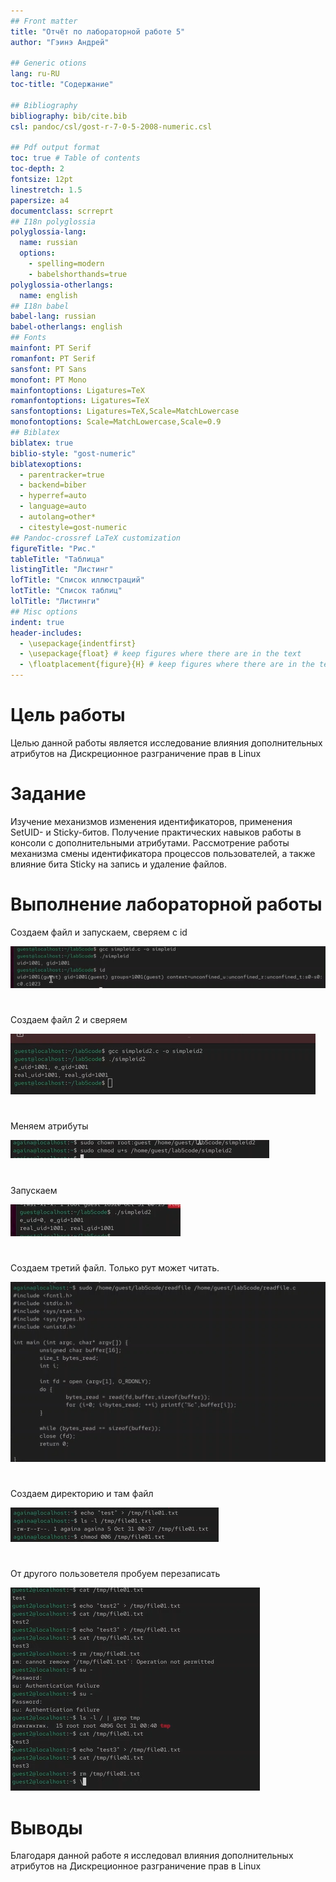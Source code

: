 ```yaml
---
## Front matter
title: "Отчёт по лабораторной работе 5"
author: "Гэинэ Андрей"

## Generic otions
lang: ru-RU
toc-title: "Содержание"

## Bibliography
bibliography: bib/cite.bib
csl: pandoc/csl/gost-r-7-0-5-2008-numeric.csl

## Pdf output format
toc: true # Table of contents
toc-depth: 2
fontsize: 12pt
linestretch: 1.5
papersize: a4
documentclass: scrreprt
## I18n polyglossia
polyglossia-lang:
  name: russian
  options:
	- spelling=modern
	- babelshorthands=true
polyglossia-otherlangs:
  name: english
## I18n babel
babel-lang: russian
babel-otherlangs: english
## Fonts
mainfont: PT Serif
romanfont: PT Serif
sansfont: PT Sans
monofont: PT Mono
mainfontoptions: Ligatures=TeX
romanfontoptions: Ligatures=TeX
sansfontoptions: Ligatures=TeX,Scale=MatchLowercase
monofontoptions: Scale=MatchLowercase,Scale=0.9
## Biblatex
biblatex: true
biblio-style: "gost-numeric"
biblatexoptions:
  - parentracker=true
  - backend=biber
  - hyperref=auto
  - language=auto
  - autolang=other*
  - citestyle=gost-numeric
## Pandoc-crossref LaTeX customization
figureTitle: "Рис."
tableTitle: "Таблица"
listingTitle: "Листинг"
lofTitle: "Список иллюстраций"
lotTitle: "Список таблиц"
lolTitle: "Листинги"
## Misc options
indent: true
header-includes:
  - \usepackage{indentfirst}
  - \usepackage{float} # keep figures where there are in the text
  - \floatplacement{figure}{H} # keep figures where there are in the text
---
```


# Цель работы

Целью данной работы является исследование
влияния дополнительных атрибутов на Дискреционное
разграничение прав в Linux

# Задание

Изучение механизмов изменения идентификаторов, применения
SetUID- и Sticky-битов. Получение практических навыков работы в консоли с дополнительными атрибутами. Рассмотрение работы механизма
смены идентификатора процессов пользователей, а также влияние бита
Sticky на запись и удаление файлов.

# Выполнение лабораторной работы

Создаем файл и запускаем, сверяем c id

![](image\1.png)  
#
Создаем файл 2 и сверяем

![](image\3.png)  
#
Меняем атрибуты

![](image\4.png)  
#
Запускаем

![](image\5.png)  
#
Создаем третий файл. Только рут может читать.

![](image\6.png)  
#
Создаем директорию и там файл

![](image\7.png)  
#
От другого пользоветеля пробуем перезаписать

![](image\8.png)  


# Выводы

Благодаря данной работе я исследовал
влияния дополнительных атрибутов на Дискреционное
разграничение прав в Linux